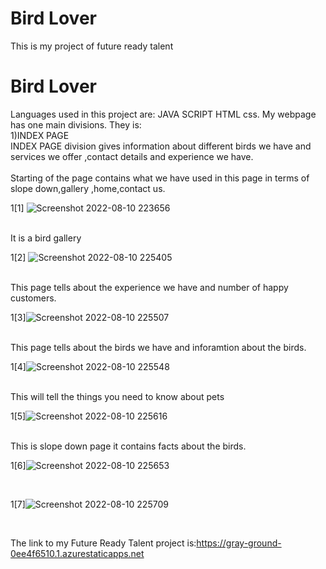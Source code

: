 

  # Bird Lover
  This is my project of future ready talent
  <h1>Bird Lover</h1>
  Languages used in this project are:
  JAVA SCRIPT
  HTML
  css.
  My webpage has one main divisions.
  They is:
 <br>
 1)INDEX PAGE
 <br>
 INDEX PAGE division gives information about different birds we have and services we offer ,contact details and experience we have.
 <br>





<br>
Starting of the page contains what we have used in this page in terms of slope down,gallery ,home,contact us.<br>




 1[1] ![Screenshot 2022-08-10 223656](https://user-images.githubusercontent.com/110168203/183975278-d25702ae-539d-428f-a634-985ee2ce1a1a.jpeg)



<br>
It is a bird gallery
<br>





1[2] ![Screenshot 2022-08-10 225405](https://user-images.githubusercontent.com/110168203/183977103-8e5fae69-bffb-42f6-a03f-772600d67883.jpeg)




<br>
This page tells about the experience we have and number of happy customers.
<br>





1[3]![Screenshot 2022-08-10 225507](https://user-images.githubusercontent.com/110168203/183977261-c1fc40cb-144a-46dc-b6eb-69b47a1e0f40.jpeg)




<br>
This page tells about the birds we have and inforamtion about the birds.
<br>






1[4]![Screenshot 2022-08-10 225548](https://user-images.githubusercontent.com/110168203/183977711-dea13c2b-d0a3-4a8f-a2aa-cc8e61afd742.jpeg)




<br>
This will tell the things you need to know about pets
<br>




1[5]![Screenshot 2022-08-10 225616](https://user-images.githubusercontent.com/110168203/183977773-224857c7-a3bb-4fab-939d-18b3fc4218ea.jpeg)




<br>
This is slope down page it contains facts about the birds.
<br>






1[6]![Screenshot 2022-08-10 225653](https://user-images.githubusercontent.com/110168203/183977820-eb45194b-4ce6-47b9-81e7-0b20d0d6c4c2.jpeg)




<br>




1[7]![Screenshot 2022-08-10 225709](https://user-images.githubusercontent.com/110168203/183977850-fd0c5ceb-e521-4ebe-88d7-8c8fbabd0b22.jpeg)






  <br>




  The link to my Future Ready Talent project is:https://gray-ground-0ee4f6510.1.azurestaticapps.net
